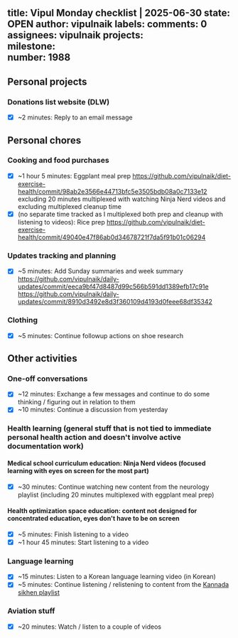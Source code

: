 title:	Vipul Monday checklist | 2025-06-30
state:	OPEN
author:	vipulnaik
labels:	
comments:	0
assignees:	vipulnaik
projects:	
milestone:	
number:	1988
--
## Personal projects

### Donations list website (DLW)

- [x] ~2 minutes: Reply to an email message

## Personal chores

### Cooking and food purchases

- [x] ~1 hour 5 minutes: Eggplant meal prep https://github.com/vipulnaik/diet-exercise-health/commit/98ab2e3566e44713bfc5e3505bdb08a0c7133e12 excluding 20 minutes multiplexed with watching Ninja Nerd videos and excluding multiplexed cleanup time
- [x] (no separate time tracked as I multiplexed both prep and cleanup with listening to videos): Rice prep https://github.com/vipulnaik/diet-exercise-health/commit/49040e47f86ab0d34678721f7da5f91b01c06294

### Updates tracking and planning

- [x] ~5 minutes: Add Sunday summaries and week summary https://github.com/vipulnaik/daily-updates/commit/eeca9bf47d8487d99c566b591dd1389efb17c91e https://github.com/vipulnaik/daily-updates/commit/8910d3492e8d3f360109d4193d0feee68df35342

### Clothing

- [x] ~5 minutes: Continue followup actions on shoe research

## Other activities

### One-off conversations

- [x] ~12 minutes: Exchange a few messages and continue to do some thinking / figuring out in relation to them
- [x] ~10 minutes: Continue a discussion from yesterday

### Health learning (general stuff that is not tied to immediate personal health action and doesn't involve active documentation work)

#### Medical school curriculum education: Ninja Nerd videos (focused learning with eyes on screen for the most part)

- [x] ~30 minutes: Continue watching new content from the neurology playlist (including 20 minutes multiplexed with eggplant meal prep)

#### Health optimization space education: content not designed for concentrated education, eyes don't have to be on screen

- [x] ~5 minutes: Finish listening to a video
- [x] ~1 hour 45 minutes: Start listening to a video

### Language learning

- [x] ~15 minutes: Listen to a Korean language learning video (in Korean)
- [x] ~5 minutes: Continue listening / relistening to content from the [Kannada sikhen playlist](https://www.youtube.com/playlist?list=PLjR_rtaV4PoSw6otyVdpv9qeJh3oNgjo8)

### Aviation stuff

- [x] ~20 minutes: Watch / listen to a couple of videos
